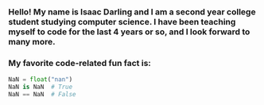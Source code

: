 ### Hello! My name is Isaac Darling and I am a second year college student studying computer science. I have been teaching myself to code for the last 4 years or so, and I look forward to many more.

### My favorite code-related fun fact is:

```Python
NaN = float("nan")
NaN is NaN  # True
NaN == NaN  # False
```

<!--
**isaac-darling/isaac-darling** is a ✨ _special_ ✨ repository because its `README.md` (this file) appears on your GitHub profile.

Here are some ideas to get you started:

- 🔭 I’m currently working on ...
- 🌱 I’m currently learning ...
- 👯 I’m looking to collaborate on ...
- 🤔 I’m looking for help with ...
- 💬 Ask me about ...
- 📫 How to reach me: ...
- 😄 Pronouns: ...
- ⚡ Fun fact: ...
- 👋 Wave ...
-->

